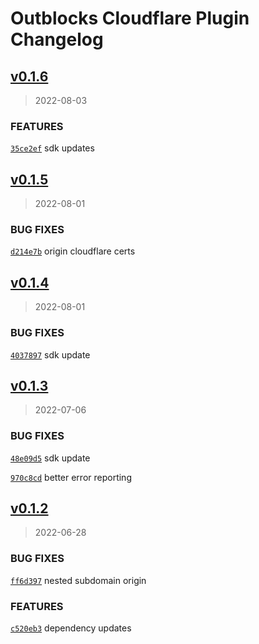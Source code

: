 # Outblocks Cloudflare Plugin Changelog

## [v0.1.6](https://github.com/outblocks/cli-plugin-cloudflare/compare/v0.1.5...v0.1.6)

> 2022-08-03

### FEATURES

[`35ce2ef`](https://github.com/outblocks/cli-plugin-cloudflare/commit/35ce2ef6767775b94b36dfe5d5016db2ceea15fa) sdk updates

## [v0.1.5](https://github.com/outblocks/cli-plugin-cloudflare/compare/v0.1.4...v0.1.5)

> 2022-08-01

### BUG FIXES

[`d214e7b`](https://github.com/outblocks/cli-plugin-cloudflare/commit/d214e7b9184f42ebb25e3054b4b576dc5c65f0ba) origin cloudflare certs

## [v0.1.4](https://github.com/outblocks/cli-plugin-cloudflare/compare/v0.1.3...v0.1.4)

> 2022-08-01

### BUG FIXES

[`4037897`](https://github.com/outblocks/cli-plugin-cloudflare/commit/403789721d2213f3947e55ec4a5d2c81a00a2ecf) sdk update

## [v0.1.3](https://github.com/outblocks/cli-plugin-cloudflare/compare/v0.1.2...v0.1.3)

> 2022-07-06

### BUG FIXES

[`48e09d5`](https://github.com/outblocks/cli-plugin-cloudflare/commit/48e09d523ef9ba2a9f550c27b7caaada497624fe) sdk update

[`970c8cd`](https://github.com/outblocks/cli-plugin-cloudflare/commit/970c8cd8e43658f7f7e3ecf141ee379d16608e9b) better error reporting

## [v0.1.2](https://github.com/outblocks/cli-plugin-cloudflare/compare/v0.1.1...v0.1.2)

> 2022-06-28

### BUG FIXES

[`ff6d397`](https://github.com/outblocks/cli-plugin-cloudflare/commit/ff6d3975e26159a7ebe48b6c6cad16bc35a9c8ab) nested subdomain origin

### FEATURES

[`c520eb3`](https://github.com/outblocks/cli-plugin-cloudflare/commit/c520eb396dc7041014e707d59807bb56be4c645b) dependency updates
